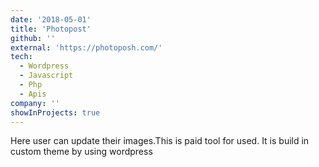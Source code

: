```yaml
---
date: '2018-05-01'
title: 'Photopost'
github: ''
external: 'https://photoposh.com/'
tech:
  - Wordpress
  - Javascript
  - Php
  - Apis
company: ''
showInProjects: true
---
```


Here user can update their images.This is paid tool for used. It is build in custom theme by using wordpress
